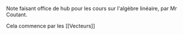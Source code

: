 Note faisant office de hub pour les cours sur l'algèbre linéaire, par Mr Coutant.

Cela commence par les [[Vecteurs]]